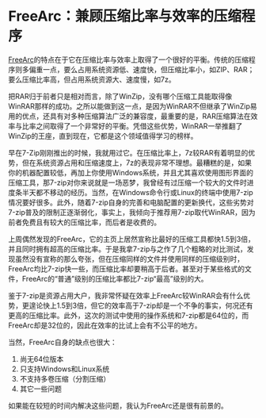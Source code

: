 # FreeArc：兼顾压缩比率与效率的压缩程序

<p><a href="http://freearc.org/">FreeArc</a>的特点在于它在压缩比率与效率上取得了一个很好的平衡。传统的压缩程序则多偏重一点，要么占用系统资源低、速度快，但压缩比率小，如ZIP、RAR；要么压缩比率高，但占用系统资源大、速度慢，如7z。 </p>

<p>把RAR归于前者只是相对而言，除了WinZip，没有哪个压缩工具能取得像WinRAR那样的成功。之所以能做到这一点，是因为WinRAR不但继承了WinZip易用的优点，还具有对多种压缩算法广泛的兼容度，最重要的是，RAR压缩算法在效率与比率之间取得了一个非常好的平衡。凭借这些优势，WinRAR一举推翻了WinZip的王座，直到现在，它都是这个领域值得学习的榜样。 </p>

<p>早在7-Zip刚刚推出的时候，我就用过它。在压缩比率上，7z较RAR有着明显的优势，但在系统资源占用和压缩速度上，7z的表现非常不理想。最糟糕的是，如果你的机器配置较低，再加上你使用Windows系统，并且尤其喜欢使用图形界面的压缩工具，那7-zip对你来说就是一场恶梦，我曾经有过压缩一个较大的文件时进度条半天都不移动的经历。当然，在Windows命令行或Linux的终端中使用7-zip情况要好很多。此外，随着7-zip自身的完善和电脑配置的更新换代，这些劣势对7-zip普及的限制正逐渐弱化，事实上，我倾向于推荐用7-zip取代WinRAR，因为前者免费且有较大的压缩比率，而后者是收费的。 </p>

<p>上周偶然发现的FreeArc，它的主页上居然宣称比最好的压缩工具都快1.5到3倍，并且同时拥有超高的压缩比率。于是我拿7-zip与之作了几个粗略的对比测试，发现虽然没有宣称的那么夸张，但在压缩同样的文件并使用同样的压缩级别时，FreeArc均比7-zip快一些，而压缩比率却要稍高于后者。甚至对于某些格式的文件，FreeArc的“普通”级别的压缩比率都比7-zip“最高”级别的大。 </p>

<p>鉴于7-zip是资源占用大户，我非常怀疑在效率上FreeArc较WinRAR会有什么优势，更遑论快上1.5到3倍，但它的效率高于7-zip却是一个不争的事实，何况还有更高的压缩比率。此外，这次的测试中使用的操作系统和7-zip都是64位的，而FreeArc却是32位的，因此在效率的比试上会有不公平的地方。 </p>

<p>当然，FreeArc自身的缺点也很大： </p>

<ol>
<li>尚无64位版本</li>
<li>只支持Windows和Linux系统</li>
<li>不支持多卷压缩（分割压缩）</li>
<li>其它一些问题</li>
</ol>

<p>如果能在较短的时间内解决这些问题，我认为FreeArc还是很有前景的。</p>


